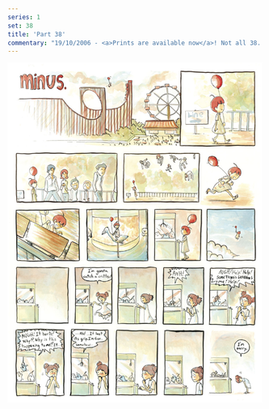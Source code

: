 ```yaml
---
series: 1
set: 38
title: 'Part 38'
commentary: "19/10/2006 - <a>Prints are available now</a>! Not all 38... but a fraction of that. I'll be taking orders until Nov. 3rd and I should be able to ship them shortly after that. I dropped strips 15 and 16 from the list of included strips because I don't have good scans of the rest of the ant queen story. I was up most of the night trying to set up a neat store page and screwed up along the way and so the print page is sorta thrown together. I was going to put it off until next week so that I could have something better but the reality is I would have waited until next wednesday night because I am a dirty procrastinator and the results probably wouldn't be much different probably. Good night(or morning or afternoon depending - ?)"
---
```


![](../../../../assets/minus/part-38/minus38.jpg)